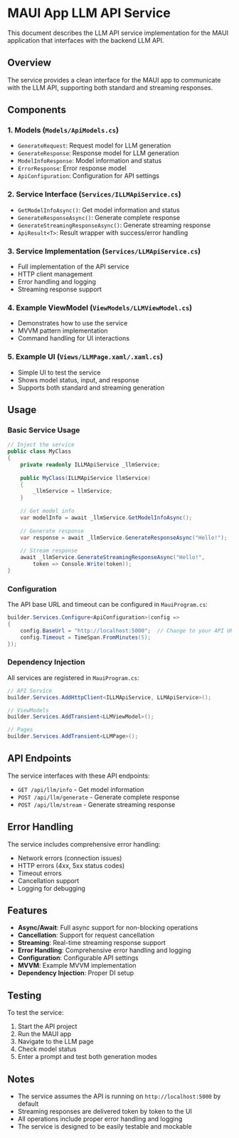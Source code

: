 # MAUI App LLM API Service

This document describes the LLM API service implementation for the MAUI application that interfaces with the backend LLM API.

## Overview

The service provides a clean interface for the MAUI app to communicate with the LLM API, supporting both standard and streaming responses.

## Components

### 1. Models (`Models/ApiModels.cs`)
- `GenerateRequest`: Request model for LLM generation
- `GenerateResponse`: Response model for LLM generation
- `ModelInfoResponse`: Model information and status
- `ErrorResponse`: Error response model
- `ApiConfiguration`: Configuration for API settings

### 2. Service Interface (`Services/ILLMApiService.cs`)
- `GetModelInfoAsync()`: Get model information and status
- `GenerateResponseAsync()`: Generate complete response
- `GenerateStreamingResponseAsync()`: Generate streaming response
- `ApiResult<T>`: Result wrapper with success/error handling

### 3. Service Implementation (`Services/LLMApiService.cs`)
- Full implementation of the API service
- HTTP client management
- Error handling and logging
- Streaming response support

### 4. Example ViewModel (`ViewModels/LLMViewModel.cs`)
- Demonstrates how to use the service
- MVVM pattern implementation
- Command handling for UI interactions

### 5. Example UI (`Views/LLMPage.xaml/.xaml.cs`)
- Simple UI to test the service
- Shows model status, input, and response
- Supports both standard and streaming generation

## Usage

### Basic Service Usage

```csharp
// Inject the service
public class MyClass
{
    private readonly ILLMApiService _llmService;
    
    public MyClass(ILLMApiService llmService)
    {
        _llmService = llmService;
    }
    
    // Get model info
    var modelInfo = await _llmService.GetModelInfoAsync();
    
    // Generate response
    var response = await _llmService.GenerateResponseAsync("Hello!");
    
    // Stream response
    await _llmService.GenerateStreamingResponseAsync("Hello!", 
        token => Console.Write(token));
}
```

### Configuration

The API base URL and timeout can be configured in `MauiProgram.cs`:

```csharp
builder.Services.Configure<ApiConfiguration>(config =>
{
    config.BaseUrl = "http://localhost:5000";  // Change to your API URL
    config.Timeout = TimeSpan.FromMinutes(5);
});
```

### Dependency Injection

All services are registered in `MauiProgram.cs`:

```csharp
// API Service
builder.Services.AddHttpClient<ILLMApiService, LLMApiService>();

// ViewModels
builder.Services.AddTransient<LLMViewModel>();

// Pages
builder.Services.AddTransient<LLMPage>();
```

## API Endpoints

The service interfaces with these API endpoints:

- `GET /api/llm/info` - Get model information
- `POST /api/llm/generate` - Generate complete response
- `POST /api/llm/stream` - Generate streaming response

## Error Handling

The service includes comprehensive error handling:

- Network errors (connection issues)
- HTTP errors (4xx, 5xx status codes)
- Timeout errors
- Cancellation support
- Logging for debugging

## Features

- **Async/Await**: Full async support for non-blocking operations
- **Cancellation**: Support for request cancellation
- **Streaming**: Real-time streaming response support
- **Error Handling**: Comprehensive error handling and logging
- **Configuration**: Configurable API settings
- **MVVM**: Example MVVM implementation
- **Dependency Injection**: Proper DI setup

## Testing

To test the service:

1. Start the API project
2. Run the MAUI app
3. Navigate to the LLM page
4. Check model status
5. Enter a prompt and test both generation modes

## Notes

- The service assumes the API is running on `http://localhost:5000` by default
- Streaming responses are delivered token by token to the UI
- All operations include proper error handling and logging
- The service is designed to be easily testable and mockable
